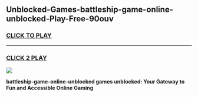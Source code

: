 
## Unblocked-Games-battleship-game-online-unblocked-Play-Free-90ouv
<h3>
<a href="https://premium76.site?title=battleship-game-online-unblocked&ref=18A1">CLICK TO PLAY</a></h3>
<hr>

<h3>
<a href="https://premium76.site?title=battleship-game-online-unblocked&ref=18A1">CLICK 2 PLAY</a>
  
</h3>

<a href="https://premium76.site?title=battleship-game-online-unblocked&ref=18A1"><img src="https://clearcache.store/games.png"></a>


**battleship-game-online-unblocked games unblocked: Your Gateway to Fun and Accessible Online Gaming**
